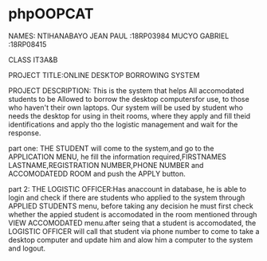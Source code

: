 # phpOOPCAT

NAMES:
NTIHANABAYO JEAN PAUL :18RP03984 
MUCYO GABRIEL         :18RP08415

CLASS IT3A&B

PROJECT TITLE:ONLINE DESKTOP BORROWING SYSTEM

PROJECT DESCRIPTION:
This is the system that helps All accomodated students to be Allowed to borrow the desktop computersfor use, to those who haven't their own laptops.
Our system will be used by student who needs the desktop for using in theit rooms, where they apply and fill theid identifications and apply tho the logistic management and wait for the response.

part one: THE STUDENT will come to the system,and go to the APPLICATION MENU, he fill the information required,FIRSTNAMES LASTNAME,REGISTRATION NUMBER,PHONE NUMBER and  ACCOMODATEDD ROOM
and push the APPLY button.

part 2: THE LOGISTIC OFFICER:Has anaccount in database, he is able to login and check if there are students who applied to the system through APPLIED STUDENTS menu, before taking any decision he must first check whether the appied student is accomodated in the room mentioned through VIEW ACCOMODATED menu.after seing that a student is accomodated, the LOGISTIC OFFICER will call that student via phone number to come to take a desktop computer and update him and  alow him a computer to the system and logout.
